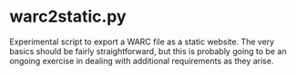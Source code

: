 # warc2static.py

Experimental script to export a WARC file as a static website. The very basics should be fairly straightforward, but this is probably going to be an ongoing exercise in dealing with additional requirements as they arise.
